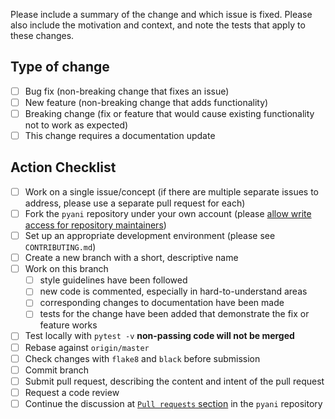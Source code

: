 Please include a summary of the change and which issue is fixed. Please also include the motivation and context, and note the tests that apply to these changes.

## Type of change

- [ ] Bug fix (non-breaking change that fixes an issue)
- [ ] New feature (non-breaking change that adds functionality)
- [ ] Breaking change (fix or feature that would cause existing functionality not to work as expected)
- [ ] This change requires a documentation update

## Action Checklist

- [ ] Work on a single issue/concept (if there are multiple separate issues to address, please use a separate pull request for each)
- [ ] Fork the `pyani` repository under your own account (please [allow write access for repository maintainers](https://docs.github.com/en/github/collaborating-with-issues-and-pull-requests/working-with-forks/allowing-changes-to-a-pull-request-branch-created-from-a-fork))
- [ ] Set up an appropriate development environment (please see `CONTRIBUTING.md`)
- [ ] Create a new branch with a short, descriptive name
- [ ] Work on this branch
  - [ ] style guidelines have been followed
  - [ ] new code is commented, especially in hard-to-understand areas
  - [ ] corresponding changes to documentation have been made
  - [ ] tests for the change have been added that demonstrate the fix or feature works
- [ ] Test locally with `pytest -v` **non-passing code will not be merged**
- [ ] Rebase against `origin/master`
- [ ] Check changes with `flake8` and `black` before submission
- [ ] Commit branch
- [ ] Submit pull request, describing the content and intent of the pull request
- [ ] Request a code review
- [ ] Continue the discussion at [`Pull requests` section](https://github.com/widdowquinn/pyani/pulls) in the `pyani` repository